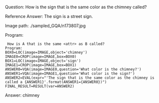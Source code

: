 Question: How is the sign that is the same color as the chimney called?

Reference Answer: The sign is a street sign.

Image path: ./sampled_GQA/n173807.jpg

Program:

```
 How is A that is the same <attr> as B called?
Program:
BOX0=LOC(image=IMAGE,object='chimney')
IMAGE0=CROP(image=IMAGE,box=BOX0)
BOX1=LOC(image=IMAGE,object='sign')
IMAGE1=CROP(image=IMAGE,box=BOX1)
ANSWER0=VQA(image=IMAGE0,question='What color is the chimney?')
ANSWER1=VQA(image=IMAGE1,question='What color is the sign?')
ANSWER2=EVAL(expr="'The sign that is the same color as the chimney is called a {ANSWER1}'.format(ANSWER1={ANSWER0})")
FINAL_RESULT=RESULT(var=ANSWER2)
```
Answer: chimney


